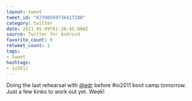 ```yaml
---
layout: tweet
tweet_id: "67398569736417280"
category: twitter
date: 2011-05-09T01:20:45.000Z
source: Twitter for Android
favorite_count: 0
retweet_count: 1
tags:
- tweet
hashtags:
- io2011
---
```


Doing the last rehearsal with [@edr](https://twitter.com/@edr) before #io2011 boot camp tomorrow. Just a few kinks to work out yet. Week!
